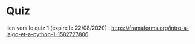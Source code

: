 # Quiz

lien vers le quiz 1 (expire le 22/08/2020) : https://framaforms.org/intro-a-lalgo-et-a-python-1-1582727806
